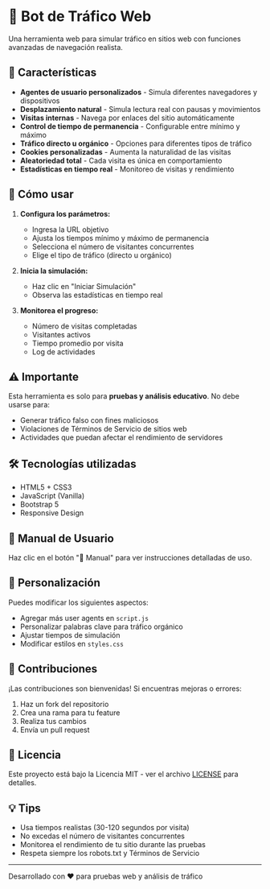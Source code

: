 # 🤖 Bot de Tráfico Web

Una herramienta web para simular tráfico en sitios web con funciones avanzadas de navegación realista.

## 🌟 Características

- **Agentes de usuario personalizados** - Simula diferentes navegadores y dispositivos
- **Desplazamiento natural** - Simula lectura real con pausas y movimientos
- **Visitas internas** - Navega por enlaces del sitio automáticamente
- **Control de tiempo de permanencia** - Configurable entre mínimo y máximo
- **Tráfico directo u orgánico** - Opciones para diferentes tipos de tráfico
- **Cookies personalizadas** - Aumenta la naturalidad de las visitas
- **Aleatoriedad total** - Cada visita es única en comportamiento
- **Estadísticas en tiempo real** - Monitoreo de visitas y rendimiento

## 🚀 Cómo usar

1. **Configura los parámetros:**
   - Ingresa la URL objetivo
   - Ajusta los tiempos mínimo y máximo de permanencia
   - Selecciona el número de visitantes concurrentes
   - Elige el tipo de tráfico (directo u orgánico)

2. **Inicia la simulación:**
   - Haz clic en "Iniciar Simulación"
   - Observa las estadísticas en tiempo real

3. **Monitorea el progreso:**
   - Número de visitas completadas
   - Visitantes activos
   - Tiempo promedio por visita
   - Log de actividades

## ⚠️ Importante

Esta herramienta es solo para **pruebas y análisis educativo**. No debe usarse para:
- Generar tráfico falso con fines maliciosos
- Violaciones de Términos de Servicio de sitios web
- Actividades que puedan afectar el rendimiento de servidores

## 🛠️ Tecnologías utilizadas

- HTML5 + CSS3
- JavaScript (Vanilla)
- Bootstrap 5
- Responsive Design

## 📖 Manual de Usuario

Haz clic en el botón "📖 Manual" para ver instrucciones detalladas de uso.

## 🔧 Personalización

Puedes modificar los siguientes aspectos:
- Agregar más user agents en `script.js`
- Personalizar palabras clave para tráfico orgánico
- Ajustar tiempos de simulación
- Modificar estilos en `styles.css`

## 🤝 Contribuciones

¡Las contribuciones son bienvenidas! Si encuentras mejoras o errores:
1. Haz un fork del repositorio
2. Crea una rama para tu feature
3. Realiza tus cambios
4. Envía un pull request

## 📄 Licencia

Este proyecto está bajo la Licencia MIT - ver el archivo [LICENSE](LICENSE) para detalles.

## 💡 Tips

- Usa tiempos realistas (30-120 segundos por visita)
- No excedas el número de visitantes concurrentes
- Monitorea el rendimiento de tu sitio durante las pruebas
- Respeta siempre los robots.txt y Términos de Servicio

---

Desarrollado con ❤️ para pruebas web y análisis de tráfico
